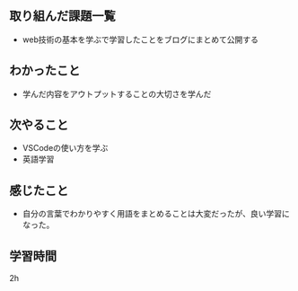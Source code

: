 ## 取り組んだ課題一覧
* web技術の基本を学ぶで学習したことをブログにまとめて公開する
## わかったこと
* 学んだ内容をアウトプットすることの大切さを学んだ
## 次やること
* VSCodeの使い方を学ぶ
* 英語学習
## 感じたこと
* 自分の言葉でわかりやすく用語をまとめることは大変だったが、良い学習になった。
## 学習時間
2h
